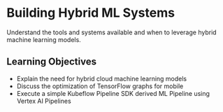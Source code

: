 # Building Hybrid ML Systems

Understand the tools and systems available and when to leverage hybrid machine learning models.

## Learning Objectives

- Explain the need for hybrid cloud machine learning models
- Discuss the optimization of TensorFlow graphs for mobile
- Execute a simple Kubeflow Pipeline SDK derived ML Pipeline using Vertex AI Pipelines